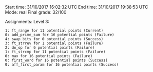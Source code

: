 Start time: 31/10/2017 16:02:32 UTC
End time: 31/10/2017 19:38:53 UTC
Mode: real
Final grade: 32/100

Assignments:
  Level 3:
  
  
    1: ft_range for 11 potential points (Current)
    0: add_prime_sum for 16 potential points (Failure)
    4: swap_bits for 0 potential points (Success)
    3: ft_strrev for 1 potential points (Failure)
    2: do_op for 6 potential points (Failure)
    1: ft_strcmp for 11 potential points (Failure)
    0: max for 16 potential points (Failure)
    0: first_word for 16 potential points (Success)
    0: aff_first_param for 16 potential points (Success)

